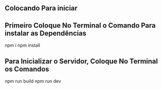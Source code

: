 ## Colocando Para iniciar

## Primeiro Coloque No Terminal o Comando Para instalar as Dependências
  npm i
  npm install
 
## Para Inicializar o Servidor, Coloque No Terminal os Comandos
  npm run build
  npm run dev
  
